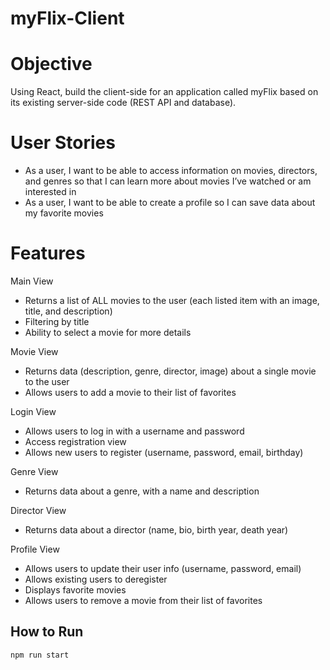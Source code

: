 # myFlix-Client

# Objective
Using React, build the client-side for an application called myFlix based on
its existing server-side code (REST API and database).

# User Stories
<ul>
  <li>As a user, I want to be able to access information on movies, directors, and genres so that I can learn more about movies I’ve watched or am interested in</li>
  <li>As a user, I want to be able to create a profile so I can save data about my favorite movies</li>
</ul>

# Features
Main View
<ul>
<li>Returns a list of ALL movies to the user (each listed item with an image, title, and description)</li>
<li>Filtering by title</li>
<li>Ability to select a movie for more details</li>
</ul>
Movie View
<ul>
<li>Returns data (description, genre, director, image) about a single movie to the user</li>
<li>Allows users to add a movie to their list of favorites</li>
</ul>
Login View
<ul>
<li>Allows users to log in with a username and password</li>
<li>Access registration view</li>
<li>Allows new users to register (username, password, email, birthday)</li>
</ul>
Genre View
<ul>
<li>Returns data about a genre, with a name and description</li>
</ul>
Director View
<ul>
<li>Returns data about a director (name, bio, birth year, death year)</li>
</ul>
Profile View
<ul>
<li>Allows users to update their user info (username, password, email)</li>
<li>Allows existing users to deregister</li>
<li>Displays favorite movies</li>
<li>Allows users to remove a movie from their list of favorites</li>
</ul>

## How to Run
```
npm run start
```